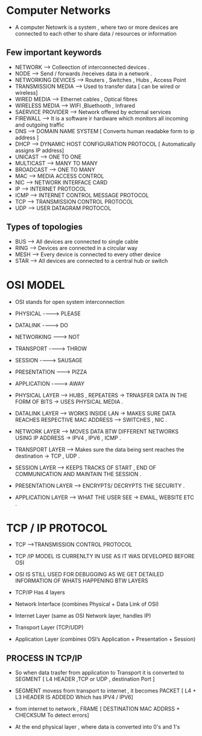# Computer Networks

- A computer Netowrk is a system , where two or more devices are connected to each other to share data / resources or information

## Few important keywords 

- NETWORK  --> Colleection of interconnected devices .
- NODE --> Send / forwards /receives data in a network .
- NETWORKING DEVICES --> Routers , Switches , Hubs , Access Point
- TRANSMISSION MEDIA --> Used to transfer data [ can be wired or wireless]
- WIRED MEDIA --> Ethernet cables , Optical fibres
- WIRELESS MEDIA --> WIFI ,Bluethooth , Infrared
- SAERVICE PROVIDER --> Network offered by ecternal services 
- FIREWALL --> It is a software ir hardware which monitors all incoming and outgoing traffic
- DNS --> DOMAIN NAME SYSTEM [ Converts human readabke form to ip address ]
- DHCP --> DYNAMIC HOST CONFIGURATION PROTOCOL [ Automatically assigns IP address]
- UNICAST --> ONE TO ONE
- MULTICAST --> MANY TO MANY
- BROADCAST --> ONE TO MANY
- MAC --> MEDIA ACCESS CONTROL
- NIC --> NETWORK INTERFACE CARD
- IP --> INTERNET PROTOCOL
- ICMP --> INTERNET CONTROL MESSAGE PROTOCOL
- TCP --> TRANSMISSION CONTROL PROTOCOL
- UDP --> USER DATAGRAM PROTOCOL

## Types of topologies

- BUS --> All devices are connected to single cable 
- RING --> Devices are connected in a circular way
- MESH --> Every device is connected to every other device
- STAR --> All devices are connected to a central hub or switch


# OSI MODEL

- OSI stands for open system interconnection

- PHYSICAL  ----> PLEASE
- DATALINK  ----> DO
- NETWORKING ---> NOT
- TRANSPORT ----> THROW
- SESSION ----> SAUSAGE
- PRESENTATION ---> PIZZA
- APPLICATION ----> AWAY

- PHYSICAL LAYER --> HUBS , REPEATERS -> TRNASFER DATA IN THE FORM OF BITS -> USES PHYSICAL MEDIA .
- DATALINK LAYER --> WORKS INSIDE LAN -> MAKES SURE DATA REACHES RESPECTIVE MAC ADDRESS --> SWITCHES , NIC .
- NETWORK LAYER --> MOVES DATA BTW DIFFERENT NETWORKS USING IP ADDRESS -> IPV4 , IPV6 , ICMP .
- TRANSPORT LAYER --> Makes sure the data being sent reaches the destination -> TCP , UDP .
- SESSION LAYER --> KEEPS TRACKS OF START , END OF COMMUNICATION AND MAINTAIN THE SESSION .
- PRESENTATION LAYER --> ENCRYPTS/ DECRYPTS THE SECURITY .
- APPLICATION LAYER --> WHAT THE USER SEE -> EMAIL, WEBSITE ETC .


# TCP / IP PROTOCOL

- TCP -->TRANSMISSION CONTROL PROTOCOL

- TCP /IP MODEL IS CURRENLTY IN USE AS IT WAS DEVELOPED BEFORE OSI 
- OSI IS STILL USED FOR DEBUGGING AS WE GET DETAILED INFORMATION OF WHATS HAPPENING BTW LAYERS

- TCP/IP Has 4 layers

- Network Interface (combines Physical + Data Link of OSI)
- Internet Layer (same as OSI Network layer, handles IP)
- Transport Layer (TCP/UDP)
- Application Layer (combines OSI’s Application + Presentation + Session)

## PROCESS IN TCP/IP

- So when data trasfer from application to Transport it is converted to SEGMENT [ L4 HEADER ,TCP or UDP , destination Port ]
- SEGMENT  movess from transport to internet , it becomes PACKET [ L4 + L3 HEADER IS ADDEDD Which has IPV4 / IPV6]
- from internet to network , FRAME [ DESTINATION MAC ADDRSS + CHECKSUM To detect errors]

- At the end physical layer , where data is converted into 0's and 1's